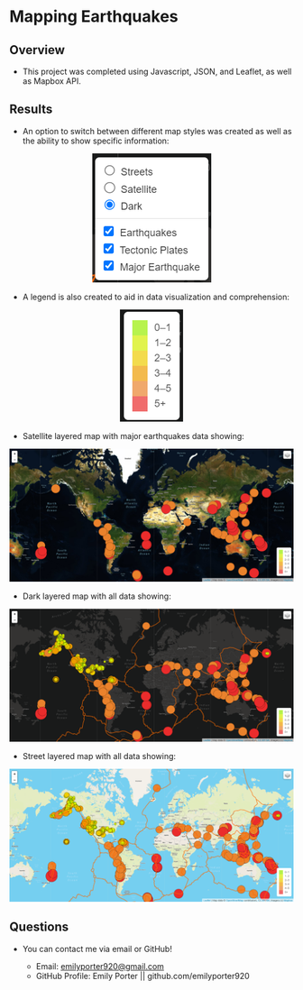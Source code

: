 # Mapping Earthquakes

## Overview
* This project was completed using Javascript, JSON, and Leaflet, as well as Mapbox API.

## Results
* An option to switch between different map styles was created as well as the ability to show specific information:

<p align="center">
    <img
         src=images/togglelayers.png
         >
    </p>

* A legend is also created to aid in data visualization and comprehension:

<p align="center">
    <img
         src=images/legend.png
         >
    </p>

* Satellite layered map with major earthquakes data showing:

<p align="center">
    <img
         src=images/Satelliteviewmajorearthquakes.png
         >
    </p>

* Dark layered map with all data showing:

<p align="center">
    <img
         src=images/thirdmapwithallcheckedlayers.png
         >
    </p>

* Street layered map with all data showing:

<p align="center">
    <img
         src=images/Streetview.png
         >
    </p>

## Questions

* You can contact me via email or GitHub!

    * Email: emilyporter920@gmail.com
    * GitHub Profile: Emily Porter || github.com/emilyporter920 